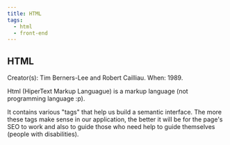 ```yaml
---
title: HTML
tags:
  - html
  - front-end
---
```

## HTML

Creator(s): Tim Berners-Lee and Robert Cailliau.
When: 1989.

Html (HiperText Markup Languague) is a markup language (not programming language :p). 

It contains various "tags" that help us build a semantic interface. The more these tags make sense in our application, the better it will be for the page's SEO to work and also to guide those who need help to guide themselves (people with disabilities).




